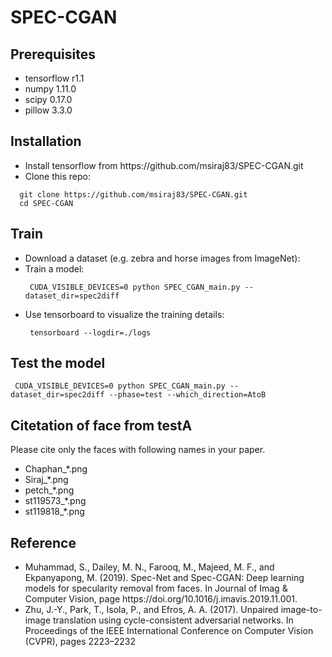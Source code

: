 # SPEC-CGAN
## Prerequisites 
<ul>
  <li>tensorflow r1.1 </li>
  <li>numpy 1.11.0 </li>
  <li>scipy 0.17.0 </li>
  <li>pillow 3.3.0 </li>
</ul>

## Installation 
<ul>
  <li> Install tensorflow from https://github.com/msiraj83/SPEC-CGAN.git </li>
  <li> Clone this repo: </li> 
</ul> 

```
  git clone https://github.com/msiraj83/SPEC-CGAN.git
  cd SPEC-CGAN
```
## Train
<ul>
  <li> Download a dataset (e.g. zebra and horse images from ImageNet): </li>
  
  <li> Train a model: </li>
  
  ```
   CUDA_VISIBLE_DEVICES=0 python SPEC_CGAN_main.py --dataset_dir=spec2diff
  ``` 
  <li> Use tensorboard to visualize the training details: </li> 
  
  ```
   tensorboard --logdir=./logs
  ```
</ul>

## Test the model

  ```
   CUDA_VISIBLE_DEVICES=0 python SPEC_CGAN_main.py --dataset_dir=spec2diff --phase=test --which_direction=AtoB
  ``` 
  
## Citetation of face from testA
Please cite only the faces with following names in your paper.
<ul>
  <li>Chaphan_*.png </li>
  <li>Siraj_*.png </li>
  <li>petch_*.png</li>
  <li>st119573_*.png </li>
  <li>st119818_*.png </li>
</ul>

## Reference
<ul>
  <li> Muhammad, S., Dailey, M. N., Farooq, M., Majeed, M. F., and Ekpanyapong, M. (2019). Spec-Net
and Spec-CGAN: Deep learning models for specularity removal from faces. In Journal of Imag
& Computer Vision, page https://doi.org/10.1016/j.imavis.2019.11.001.</li>
  <li>Zhu, J.-Y., Park, T., Isola, P., and Efros, A. A. (2017). Unpaired image-to-image translation using
cycle-consistent adversarial networks. In Proceedings of the IEEE International Conference on
Computer Vision (CVPR), pages 2223–2232</li>
</ul>
